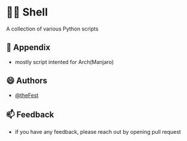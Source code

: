 # 👯‍♀️ Shell 

A collection of various Python scripts



## 🔗 Appendix

- mostly script intented for Arch(Manjaro)



## 😄 Authors

- [@theFest](https://github.com/theFest)



## 📫 Feedback

- if you have any feedback, please reach out by opening pull request
